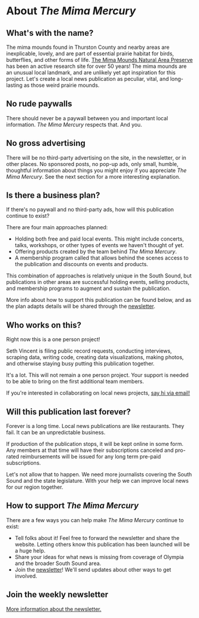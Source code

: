 <script>
import Newsletter from '$components/Newsletter.svelte'
</script>

# About _The Mima Mercury_

## What's with the name?
The mima mounds found in Thurston County and nearby areas are inexplicable, lovely, and are part of essential prairie habitat for birds, butterflies, and other forms of life. [The Mima Mounds Natural Area Preserve](https://www.dnr.wa.gov/MimaMounds) has been an active research site for over 50 years! The mima mounds are an unusual local landmark, and are unlikely yet apt inspiration for this project. Let's create a local news publication as peculiar, vital, and long-lasting as those weird prairie mounds. 

## No rude paywalls
There should never be a paywall between you and important local information. _The Mima Mercury_ respects that. And you.

## No gross advertising
There will be no third-party advertising on the site, in the newsletter, or in other places. No sponsored posts, no pop-up ads, only small, humble, thoughtful information about things you might enjoy if you appreciate _The Mima Mercury_. See the next section for a more interesting explanation.

## Is there a business plan?
If there's no paywall and no third-party ads, how will this publication continue to exist? 

There are four main approaches planned:
- Holding both free and paid local events. This might include concerts, talks, workshops, or other types of events we haven't thought of yet.
- Offering products created by the team behind _The Mima Mercury_.
- A membership program called that allows behind the scenes access to the publication and discounts on events and products.

This combination of approaches is relatively unique in the South Sound, but publications in other areas are successful holding events, selling products, and membership programs to augment and sustain the publication.

More info about how to support this publication can be found below, and as the plan adapts details will be shared through the [newsletter](/about/membership/newsletter/).

## Who works on this?
Right now this is a one person project!

Seth Vincent is filing public record requests, conducting interviews, scraping data, writing code, creating data visualizations, making photos, and otherwise staying busy putting this publication together.

It's a lot. This will not remain a one person project. Your support is needed to be able to bring on the first additional team members.

If you're interested in collaborating on local news projects, [say hi via email!](/about/contact)

## Will this publication last forever?
Forever is a long time. Local news publications are like restaurants. They fail. It can be an unpredictable business.

If production of the publication stops, it will be kept online in some form. Any members at that time will have their subscriptions canceled and pro-rated reimbursements will be issued for any long term pre-paid subscriptions.

Let's not allow that to happen. We need more journalists covering the South Sound and the state legislature. With your help we can improve local news for our region together.

## How to support _The Mima Mercury_

There are a few ways you can help make _The Mima Mercury_ continue to exist:

- Tell folks about it! Feel free to forward the newsletter and share the website. Letting others know this publication has been launched will be a huge help.
- Share your ideas for what news is missing from coverage of Olympia and the broader South Sound area.
- Join the [newsletter](/newsletter/)! We'll send updates about other ways to get involved.

## Join the weekly newsletter

<Newsletter />

[More information about the newsletter.](/newsletter)
